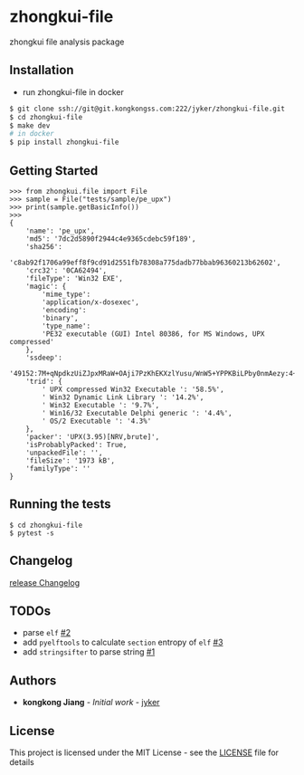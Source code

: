 # zhongkui-file

zhongkui file analysis package


## Installation

- run zhongkui-file in docker

```bash
$ git clone ssh://git@git.kongkongss.com:222/jyker/zhongkui-file.git
$ cd zhongkui-file
$ make dev
# in docker
$ pip install zhongkui-file
```

## Getting Started

```shell
>>> from zhongkui.file import File
>>> sample = File("tests/sample/pe_upx")
>>> print(sample.getBasicInfo())
>>>
{
    'name': 'pe_upx',
    'md5': '7dc2d5890f2944c4e9365cdebc59f189',
    'sha256':
    'c8ab92f1706a99eff8f9cd91d2551fb78308a775dadb77bbab96360213b62602',
    'crc32': '0CA62494',
    'fileType': 'Win32 EXE',
    'magic': {
        'mime_type':
        'application/x-dosexec',
        'encoding':
        'binary',
        'type_name':
        'PE32 executable (GUI) Intel 80386, for MS Windows, UPX compressed'
    },
    'ssdeep':
    '49152:7M+qNpdkzUiZJpxMRaW+OAji7PzKhEKXzlYusu/WnW5+YPPKBiLPby0nmAezy:4+qOUiZ6oWB/LKPlYusu/WW5+YPPKBiz',
    'trid': {
        ' UPX compressed Win32 Executable ': '58.5%',
        ' Win32 Dynamic Link Library ': '14.2%',
        ' Win32 Executable ': '9.7%',
        ' Win16/32 Executable Delphi generic ': '4.4%',
        ' OS/2 Executable ': '4.3%'
    },
    'packer': 'UPX(3.95)[NRV,brute]',
    'isProbablyPacked': True,
    'unpackedFile': '',
    'fileSize': '1973 kB',
    'familyType': ''
}
```


## Running the tests

```shell
$ cd zhongkui-file
$ pytest -s
```

## Changelog
[release Changelog](./CHANGELOG.md)

## TODOs

- parse `elf` [#2](https://git.kongkongss.com/jyker/zhongkui-file/issues/2)
- add `pyelftools` to calculate `section` entropy of `elf` [#3](https://git.kongkongss.com/jyker/zhongkui-file/issues/3)
- add `stringsifter` to parse string [#1](https://git.kongkongss.com/jyker/zhongkui-file/issues/1)

## Authors

* **kongkong Jiang** - *Initial work* - [jyker](https://git.kongkongss.com/jyker)

## License

This project is licensed under the MIT License - see the [LICENSE](LICENSE) file for details
